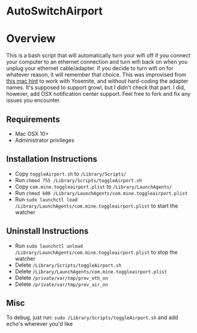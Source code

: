 # AutoSwitchAirport
# Overview

This is a bash script that will automatically turn your wifi off if you connect your computer to an ethernet connection and turn wifi back on when you unplug your ethernet cable/adapter. If you decide to turn wifi on for whatever reason, it will remember that choice. This was improvised from [this mac hint](http://hints.macworld.com/article.php?story=20100927161027611) to work with Yosemite, and without hard-coding the adapter names. It's supposed to support growl, but I didn't check that part. I did, however, add OSX notification center support. Feel free to fork and fix any issues you encounter.

## Requirements

- Mac OSX 10+
- Administrator privileges

## Installation Instructions

- Copy `toggleAirport.sh` to `/Library/Scripts/`
- Run `chmod 755 /Library/Scripts/toggleAirport.sh`
- Copy `com.mine.toggleairport.plist` to `/Library/LaunchAgents/`
- Run `chmod 600 /Library/LaunchAgents/com.mine.toggleairport.plist`
- Run `sudo launchctl load /Library/LaunchAgents/com.mine.toggleairport.plist` to start the watcher

## Uninstall Instructions

- Run `sudo launchctl unload /Library/LaunchAgents/com.mine.toggleairport.plist` to stop the watcher
- Delete `/Library/Scripts/toggleAirport.sh`
- Delete `/Library/LaunchAgents/com.mine.toggleairport.plist`
- Delete `/private/var/tmp/prev_eth_on`
- Delete `/private/var/tmp/prev_air_on`

## Misc

To debug, just run: `sudo /Library/Scripts/toggleAirport.sh` and add echo's wherever you'd like
